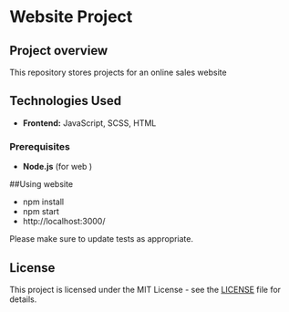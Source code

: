 # Website Project

## Project overview
This repository stores projects for an online sales website

## Technologies Used
- **Frontend:** JavaScript, SCSS, HTML

### Prerequisites
- **Node.js** (for web )

##Using website
- npm install
- npm start
- http://localhost:3000/

Please make sure to update tests as appropriate.

## License
This project is licensed under the MIT License - see the [LICENSE](LICENSE) file for details.
